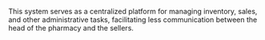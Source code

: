 This system serves as a centralized platform for managing inventory, sales, and other administrative tasks, facilitating less communication between the head of the pharmacy and the sellers.
